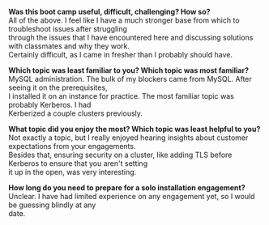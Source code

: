<strong>Was this boot camp useful, difficult, challenging? How so?</strong>  
All of the above. I feel like I have a much stronger base from which to troubleshoot issues after struggling  
through the issues that I have encountered here and discussing solutions with classmates and why they work.    
Certainly difficult, as I came in fresher than I probably should have.  
  
<strong>Which topic was least familiar to you? Which topic was most familiar?</strong>  
MySQL administration. The bulk of my blockers came from MySQL. After seeing it on the prerequisites,  
I installed it on an instance for practice. The most familiar topic was probably Kerberos. I had   
Kerberized a couple clusters previously.   
  
<strong>What topic did you enjoy the most? Which topic was least helpful to you?</strong>  
Not exactly a topic, but I really enjoyed hearing insights about customer expectations from your engagements.   
Besides that, ensuring security on a cluster, like adding TLS before Kerberos to ensure that you aren't setting  
it up in the open, was very interesting.  
  
<strong>How long do you need to prepare for a solo installation engagement?</strong>  
Unclear. I have had limited experience on any engagement yet, so I would be guessing blindly at any  
date. 
  

